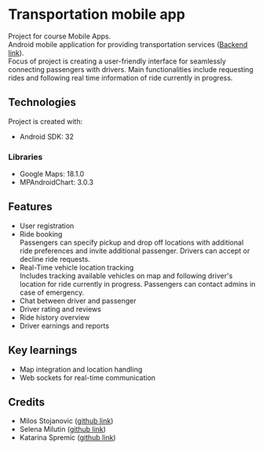 # Transportation mobile app

Project for course Mobile Apps.  
Android mobile application for providing transportation services ([Backend link](https://github.com/miloss01/ISS-Tim10)).  
Focus of project is creating a user-friendly interface for seamlessly connecting passengers with drivers. Main functionalities include requesting rides and following real time information of ride currently in progress.  

## Technologies

Project is created with:
* Android SDK: 32

### Libraries
- Google Maps: 18.1.0
- MPAndroidChart: 3.0.3
  

## Features

* User registration
* Ride booking  
	Passengers can specify pickup and drop off locations with additional ride preferences and invite additional passenger.
	Drivers can accept or decline ride requests.
* Real-Time vehicle location tracking  
	Includes tracking available vehicles on map and following driver's location for ride currently in progress.
	Passengers can contact admins in case of emergency.
* Chat between driver and passenger
* Driver rating and reviews
* Ride history overview
* Driver earnings and reports

## Key learnings
* Map integration and location handling
* Web sockets for real-time communication


## Credits

* Milos Stojanovic ([github link](https://github.com/miloss01))
* Selena Milutin ([github link](https://github.com/SelenaMilutin))
* Katarina Spremic ([github link](https://github.com/s-katarina))
